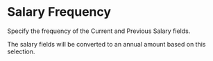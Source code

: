 # Salary Frequency

Specify the frequency of the Current and Previous Salary fields.

The salary fields will be converted to an annual amount based on this
selection.
